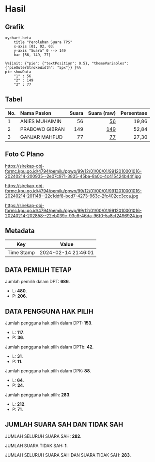 # Hasil

## Grafik

```mermaid
xychart-beta
    title "Perolehan Suara TPS"
    x-axis [01, 02, 03]
    y-axis "Suara" 0 --> 149
    bar [56, 149, 77]
```

```mermaid
%%{init: {"pie": {"textPosition": 0.5}, "themeVariables": {"pieOuterStrokeWidth": "5px"}} }%%
pie showData
    "1" : 56
    "2" : 149
    "3" : 77
```

## Tabel

| No. | Nama Paslon    | Suara | Suara (raw) | Persentase |
|:--- |:-------------- | -----:| -----------:| ----------:|
| 1   | ANIES MUHAIMIN | 56    | [56][p-1]   | 19,86      |
| 2   | PRABOWO GIBRAN | 149   | [149][p-2]  | 52,84      |
| 3   | GANJAR MAHFUD  | 77    | [77][p-3]   | 27,30      |


[p-1]: https://github.com/gigit-pemilu/pemilu-2024-99-luar-negeri/blob/main/pilpres/hitung-suara/sub/99-luar-negeri/sub/12-bandar-seri-begawan-brunei-darussalam/sub/01-bandar-seri-begawan-brunei-darussalam/sub/0001-bandar-seri-begawan-brunei-darussalam/sub/016-tps-015/sub/paslon-1.txt
[p-2]: https://github.com/gigit-pemilu/pemilu-2024-99-luar-negeri/blob/main/pilpres/hitung-suara/sub/99-luar-negeri/sub/12-bandar-seri-begawan-brunei-darussalam/sub/01-bandar-seri-begawan-brunei-darussalam/sub/0001-bandar-seri-begawan-brunei-darussalam/sub/016-tps-015/sub/paslon-2.txt
[p-3]: https://github.com/gigit-pemilu/pemilu-2024-99-luar-negeri/blob/main/pilpres/hitung-suara/sub/99-luar-negeri/sub/12-bandar-seri-begawan-brunei-darussalam/sub/01-bandar-seri-begawan-brunei-darussalam/sub/0001-bandar-seri-begawan-brunei-darussalam/sub/016-tps-015/sub/paslon-3.txt

## Foto C Plano

https://sirekap-obj-formc.kpu.go.id/4794/pemilu/ppwp/99/12/01/00/01/9912010001016-20240214-200935--2e07c971-3835-45ba-8a0c-4c415424b44f.jpg

https://sirekap-obj-formc.kpu.go.id/4794/pemilu/ppwp/99/12/01/00/01/9912010001016-20240214-201148--22c1ddf8-bcd7-4273-963c-2fc402cc3cca.jpg

https://sirekap-obj-formc.kpu.go.id/4794/pemilu/ppwp/99/12/01/00/01/9912010001016-20240214-202858--22eb039c-93c8-46da-96f0-5a8cf2496924.jpg


## Metadata

| Key        | Value               |
| ---------- | ------------------- |
| Time Stamp | 2024-02-14 21:46:01 |


## DATA PEMILIH TETAP

Jumlah pemilih dalam DPT: **686**.
 * L: **480**.
 * P: **206**.

## DATA PENGGUNA HAK PILIH

Jumlah pengguna hak pilih dalam DPT: **153**.
 * L: **117**.
 * P: **36**.

Jumlah pengguna hak pilih dalam DPTb: **42**.
 * L: **31**.
 * P: **11**.

Jumlah pengguna hak pilih dalam DPK: **88**.
 * L: **64**.
 * P: **24**.

Jumlah pengguna hak pilih: **283**.
 * L: **212**.
 * P: **71**.

## JUMLAH SUARA SAH DAN TIDAK SAH

JUMLAH SELURUH SUARA SAH: **282**.

JUMLAH SUARA TIDAK SAH: **1**.

JUMLAH SELURUH SUARA SAH DAN SUARA TIDAK SAH: **283**.


